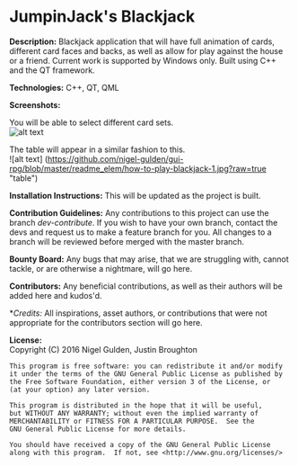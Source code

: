 # JumpinJack's Blackjack

**Description:** Blackjack application that will have full animation of cards, different card faces and backs, as well as allow for play against the house or a friend. Current work is supported by Windows only. Built using C++ and the QT framework.

**Technologies:** C++, QT, QML

**Screenshots:**

You will be able to select different card sets.<br>
![alt text](https://github.com/nigel-gulden/gui-rpg/blob/master/readme_elem/Untitled-1.png?raw=true "Select a card")

The table will appear in a similar fashion to this.<br>
![alt text] (https://github.com/nigel-gulden/gui-rpg/blob/master/readme_elem/how-to-play-blackjack-1.jpg?raw=true "table")

**Installation Instructions:** This will be updated as the project is built.

**Contribution Guidelines:** Any contributions to this project can use the branch _dev-contribute_. If you wish to have your own branch, contact the devs and request us to make a feature branch for you. All changes to a branch will be reviewed before merged with the master branch.

**Bounty Board:** Any bugs that may arise, that we are struggling with, cannot tackle, or are otherwise a nightmare, will go here. 

**Contributors:** Any beneficial contributions, as well as their authors will be added here and kudos'd.

**Credits:* All inspirations, asset authors, or contributions that were not appropriate for the contributors section will go here. 

**License:** <br>
Copyright (C) 2016  Nigel Gulden, Justin Broughton

    This program is free software: you can redistribute it and/or modify
    it under the terms of the GNU General Public License as published by
    the Free Software Foundation, either version 3 of the License, or
    (at your option) any later version.

    This program is distributed in the hope that it will be useful,
    but WITHOUT ANY WARRANTY; without even the implied warranty of
    MERCHANTABILITY or FITNESS FOR A PARTICULAR PURPOSE.  See the
    GNU General Public License for more details.

    You should have received a copy of the GNU General Public License
    along with this program.  If not, see <http://www.gnu.org/licenses/>
